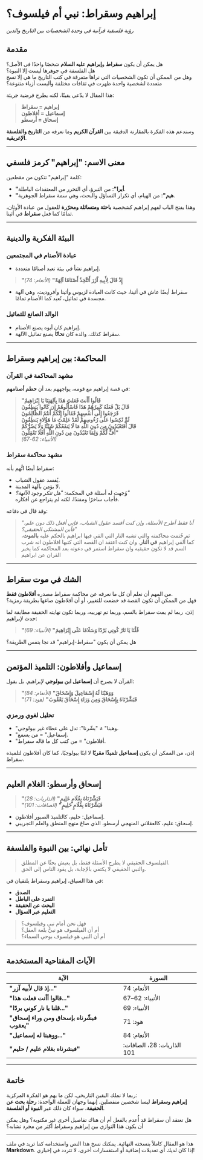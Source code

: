 # إبراهيم وسقراط: نبي أم فيلسوف؟ 
*رؤية فلسفية قرآنية في وحدة الشخصيات بين التاريخ والدين*

## مقدمة  
هل يمكن أن يكون **سقراط** و**إبراهيم عليه السلام** شخصًا واحدًا في الأصل؟  
هل الفلسفة في جوهرها ليست إلا النبوة؟  
وهل من الممكن أن تكون الشخصيات التي نراها متفرقة في كتب التاريخ ما هي إلا نسخ متعددة لشخصية واحدة ظهرت في ثقافات مختلفة وألبست أزياء متنوعة؟

هذا المقال لا يدّعي يقينًا، لكنه يطرح فرضية جريئة:  
> **إبراهيم = سقراط  
> إسماعيل = أفلاطون  
> إسحاق = أرسطو**

وسندعم هذه الفكرة بالمقارنة الدقيقة بين **القرآن الكريم** وما نعرفه من **التاريخ والفلسفة الإغريقية**.

---

## معنى الاسم: "إبراهيم" كرمز فلسفي  
كلمة "إبراهيم" تتكون من مقطعين:
- **"أبرا"**: من التبرؤ، أي التحرر من المعتقدات الباطلة.
- **"هيم"**: من الهيام، أي تكرار التساؤل والبحث، وهي سمة سقراط الجوهرية.

وهذا يفتح الباب لفهم إبراهيم كشخصية **باحثة ومتسائلة ومحرّرة** للعقول من عبادة الأوثان، تمامًا كما فعل **سقراط** في أثينا.

---

## البيئة الفكرية والدينية  
### عبادة الأصنام في المجتمعين  
- إبراهيم نشأ في بيئة تعبد أصنامًا متعددة.  
> **"إِذْ قَالَ لِأَبِيهِ آَزَرَ أَتَتَّخِذُ أَصْنَامًا آلِهَةً"** *(الأنعام: 74)*

- سقراط أيضًا عاش في أثينا، حيث كانت العبادة لزيوس وأثينا وأفروديت، وهي آلهة مجسدة في تماثيل، تُعبد كما الأصنام تمامًا.

### الوالد الصانع للتماثيل  
- إبراهيم كان أبوه يصنع الأصنام.  
- سقراط كذلك، والده كان **نحاتًا** يصنع تماثيل الآلهة.

---

## المحاكمة: بين إبراهيم وسقراط  
### مشهد المحاكمة في القرآن  
في قصة إبراهيم مع قومه، يواجههم بعد أن **حطم أصنامهم**:

> **"قَالُوا أَأَنتَ فَعَلتَ هَذَا بِآلِهَتِنَا يَا إِبْرَاهِيمُ  
قَالَ بَلْ فَعَلَهُ كَبِيرُهُمْ هَذَا فَاسْأَلُوهُمْ إِن كَانُوا يَنطِقُونَ  
فَرَجَعُوا إِلَى أَنفُسِهِمْ فَقَالُوا إِنَّكُمْ أَنتُمُ الظَّالِمُونَ  
ثُمَّ نُكِسُوا عَلَى رُءُوسِهِمْ لَقَدْ عَلِمْتَ مَا هَؤُلاءِ يَنطِقُونَ  
قَالَ أَفَتَعْبُدُونَ مِن دُونِ اللَّهِ مَا لَا يَنفَعُكُمْ شَيْئًا وَلَا يَضُرُّكُمْ  
أُفٍّ لَّكُمْ وَلِمَا تَعْبُدُونَ مِن دُونِ اللَّهِ أَفَلَا تَعْقِلُونَ"**  
*(الأنبياء: 62-67)*

### مشهد محاكمة سقراط  
سقراط أيضًا اتُّهم بأنه:
- يُفسد عقول الشباب.
- لا يؤمن بآلهة المدينة.
- وُجهت له أسئلة في المحكمة: *"هل تنكر وجود الآلهة؟"*  
فأجاب ساخرًا ومفندًا، لكنه لم يتراجع عن أفكاره.

وقد قال في دفاعه:  
> *"أنا فقط أطرح الأسئلة، وإن كنت أفسد عقول الشباب، فإني أفعل ذلك دون علم، فأين المشتكي الحقيقي؟"*  
ثم خُتمت محاكمته والتي تشبه النار التي القي فيها ابراهيم بالحكم عليه **بالموت**، كما أُلقي إبراهيم **في النار**. وان كنت اعتقد ان القصه التي كتبها افلاطون انه شرب السم قد لا تكون حقيقيه وان سقراط استمر في دعوته بعد المحاكمه كما يخبر القران عن ابراهيم

---

## الشك في موت سقراط  
من المهم أن نعلم أن كل ما نعرفه عن محاكمة سقراط مصدره **أفلاطون فقط**.  
فهل من الممكن أن تكون القصة قد خضعت للتغيير، أو أن أفلاطون صاغها بطريقة رمزية؟

إذن، ربما لم يمت سقراط بالسم، وربما تم تهريبه، وربما تكون نهايته الحقيقة مطابقة لما حدث لإبراهيم:  
> **"قُلْنَا يَا نَارُ كُونِي بَرْدًا وَسَلَامًا عَلَى إِبْرَاهِيمَ"** *(الأنبياء: 69)*

هل يمكن أن يكون "سقراط-إبراهيم" قد نجا بنفس الطريقة؟

---

## إسماعيل وأفلاطون: التلميذ المؤتمن  
القرآن لا يصرح أن **إسماعيل ابن بيولوجي** لإبراهيم. بل يقول:

> **"وَوَهَبْنَا لَهُ إِسْمَاعِيلَ وَإِسْحَاقَ"** *(الأنعام: 84)*  
> **"فَبَشَّرْنَاهُ بِإِسْحَاقَ وَمِن وَرَاءِ إِسْحَاقَ يَعْقُوبَ"** *(هود: 71)*

### تحليل لغوي ورمزي  
- "وهبنا" ≠ "بشّرنا": تدل على عطاء غير بيولوجي.  
- "إسماعيل" = من يسمع.  
- "أفلاطون" = من كتب كل ما قاله سقراط.

إذن، من الممكن أن يكون **إسماعيل تلميذًا مقربًا** لا ابنًا بيولوجيًا، كما كان أفلاطون لتلميذه سقراط.

---

## إسحاق وأرسطو: الغلام العليم  
> **"فَبَشَّرْنَاهُ بِغُلَامٍ عَلِيمٍ"** *(الذاريات: 28)*  
> **"فَبَشَّرْنَاهُ بِغُلَامٍ حَلِيمٍ"** *(الصافات: 101)*

- إسماعيل: حليم، كالتلميذ الصبور أفلاطون.  
- إسحاق: عليم، كالعقلاني المنهجي أرسطو، الذي صاغ منهج المنطق والعلم التجريبي.

---

## تأمل نهائي: بين النبوة والفلسفة  
> الفيلسوف الحقيقي لا يطرح الأسئلة فقط، بل يعيش بحثًا عن المطلق.  
> والنبي الحقيقي لا يكتفي بالإجابة، بل يقود الناس إلى الحق.

في هذا السياق، إبراهيم وسقراط يلتقيان في:
- **الصدق**
- **التمرد على الباطل**
- **البحث عن الحقيقة**
- **التعليم عبر السؤال**

> فهل نحن أمام نبي وفيلسوف؟  
> أم أن الفيلسوف هو نبيٌّ بلغة العقل؟  
> أم أن النبي هو فيلسوف بوحي السماء؟

---

## الآيات المفتاحية المستخدمة

| الآية | السورة |
|------|--------|
| **"إذ قال لأبيه آزر..."** | الأنعام: 74 |
| **"قالوا أأنت فعلت هذا..."** | الأنبياء: 62–67 |
| **"قلنا يا نار كوني بردًا..."** | الأنبياء: 69 |
| **"فبشّرناه بإسحاق ومن وراء إسحاق يعقوب"** | هود: 71 |
| **"ووهبنا له إسماعيل..."** | الأنعام: 84 |
| **"فبشرناه بغلام عليم / حليم"** | الذاريات: 28، الصافات: 101 |

---

## خاتمة  
ربما لا نملك اليقين التاريخي، لكن ما يهم هو الفكرة المركزية:  
**إبراهيم وسقراط** ليسا شخصين منفصلين. إنهما وجهان للعملة الواحدة: **رحلة بحث عن الحقيقة**، سواء كان ذلك عبر **النبوة أو الفلسفة**.

هل تعتقد أن سقراط قد أُعدم بالفعل أم أن هناك تفاصيل أخرى غير مكتوبة؟ وهل يمكن أن يكون هذا التوازي بين إبراهيم وسقراط أكثر من مجرد تشابه؟

---

هذا هو المقال كاملاً بنسخته النهائية. يمكنك نسخ هذا النص واستخدامه كما تريد في ملف **Markdown**. إذا كان لديك أي تعديلات إضافية أو استفسارات أخرى، لا تتردد في إخباري!
